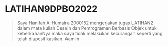 # LATIHAN9DPBO2022

> Saya Hanifah Al Humaira 2000152 mengerjakan tugas LATIHAN2 dalam mata kuliah Desain dan Pemrograman Berbasis Objek untuk keberkahanNya maka saya tidak melakukan kecurangan seperti yang telah dispesifikasikan. Aamiin
